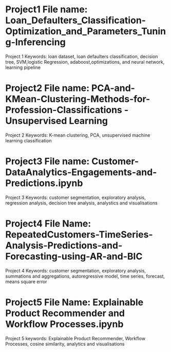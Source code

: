 
# Project1 File name: Loan_Defaulters_Classification-Optimization_and_Parameters_Tuning-Inferencing
Project 1 Keywords: loan dataset, loan defaulters classification, decision tree, SVM,logistic Regression, adaboost,optimizations, and neural network, learning pipeline 

# Project2 File name: PCA-and-KMean-Clustering-Methods-for-Profession-Classifications - Unsupervised Learning
Project 2 Keywords: K-mean clustering, PCA, unsupervised machine learning classification

# Project3 File name: Customer-DataAnalytics-Engagements-and-Predictions.ipynb
Project 3 Keywords: customer segmentation, exploratory analysis, regression analysis, decision tree analysis, analystics and visualisations

# Project4 File Name: RepeatedCustomers-TimeSeries-Analysis-Predictions-and-Forecasting-using-AR-and-BIC
Project 4 Keywords: customer segmentation, exploratory analysis, summations and aggregations, autoregressive model, time series, forecast, means square error

# Project5 File Name: Explainable Product Recommender and Workflow Processes.ipynb
Project 5 keywords: Explainable Product Recommender, Workflow Processes, cosine similarity, analytics and visualisations
